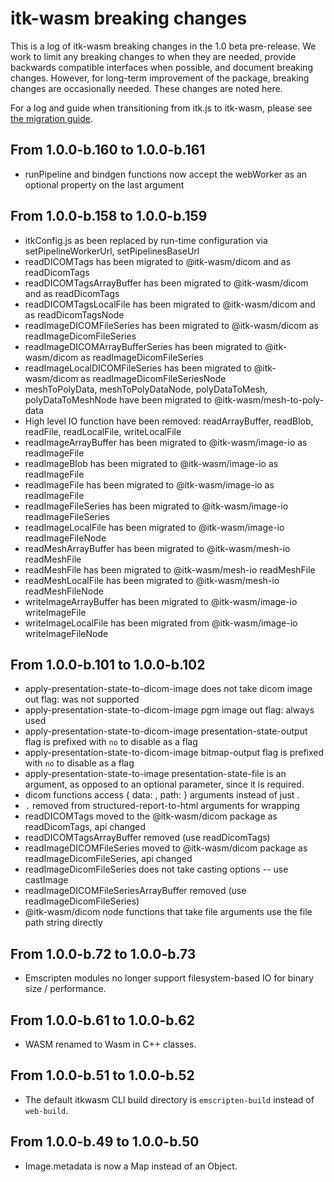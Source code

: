# itk-wasm breaking changes

This is a log of itk-wasm breaking changes in the 1.0 beta pre-release. We work to
limit any breaking changes to when they are needed, provide backwards
compatible interfaces when possible, and document breaking changes. However,
for long-term improvement of the package, breaking changes are occasionally
needed. These changes are noted here.

For a log and guide when transitioning from itk.js to itk-wasm,
please see [the migration
guide](doc/content/docs/itk_js_to_itk_wasm_migration_guide.md).

## From 1.0.0-b.160 to 1.0.0-b.161

- runPipeline and bindgen functions now accept the webWorker as an optional property on the last argument

## From 1.0.0-b.158 to 1.0.0-b.159

- itkConfig.js as been replaced by run-time configuration via setPipelineWorkerUrl, setPipelinesBaseUrl
- readDICOMTags has been migrated to @itk-wasm/dicom and as readDicomTags
- readDICOMTagsArrayBuffer has been migrated to @itk-wasm/dicom and as readDicomTags
- readDICOMTagsLocalFile has been migrated to @itk-wasm/dicom and as readDicomTagsNode
- readImageDICOMFileSeries has been migrated to @itk-wasm/dicom as readImageDicomFileSeries
- readImageDICOMArrayBufferSeries has been migrated to @itk-wasm/dicom as readImageDicomFileSeries
- readImageLocalDICOMFileSeries has been migrated to @itk-wasm/dicom as readImageDicomFileSeriesNode
- meshToPolyData, meshToPolyDataNode, polyDataToMesh, polyDataToMeshNode have been migrated to @itk-wasm/mesh-to-poly-data
- High level IO function have been removed: readArrayBuffer, readBlob, readFile, readLocalFile, writeLocalFile
- readImageArrayBuffer has been migrated to @itk-wasm/image-io as readImageFile
- readImageBlob has been migrated to @itk-wasm/image-io as readImageFile
- readImageFile has been migrated to @itk-wasm/image-io as readImageFile
- readImageFileSeries has been migrated to @itk-wasm/image-io readImageFileSeries
- readImageLocalFile has been migrated to @itk-wasm/image-io readImageFileNode
- readMeshArrayBuffer has been migrated to @itk-wasm/mesh-io readMeshFile
- readMeshFile has been migrated to @itk-wasm/mesh-io readMeshFile
- readMeshLocalFile has been migrated to @itk-wasm/mesh-io readMeshFileNode
- writeImageArrayBuffer has been migrated to @itk-wasm/image-io writeImageFile
- writeImageLocalFile has been migrated from @itk-wasm/image-io writeImageFileNode

## From 1.0.0-b.101 to 1.0.0-b.102

- apply-presentation-state-to-dicom-image does not take dicom image out flag: was not supported
- apply-presentation-state-to-dicom-image pgm image out flag: always used
- apply-presentation-state-to-dicom-image presentation-state-output flag is prefixed with `no` to disable as a flag
- apply-presentation-state-to-dicom-image bitmap-output flag is prefixed with `no` to disable as a flag
- apply-presentation-state-to-image presentation-state-file is an argument, as
  opposed to an optional parameter, since it is required.
- dicom functions access { data: <Uint8Array>, path: <string> } arguments instead of just <Uint8Array>.
- `.` removed from structured-report-to-html arguments for wrapping
- readDICOMTags moved to the @itk-wasm/dicom package as readDicomTags, api changed
- readDICOMTagsArrayBuffer removed (use readDicomTags)
- readImageDICOMFileSeries moved to @itk-wasm/dicom package as readImageDicomFileSeries, api changed
- readImageDicomFileSeries does not take casting options -- use castImage
- readImageDICOMFileSeriesArrayBuffer removed (use readImageDicomFileSeries)
- @itk-wasm/dicom node functions that take file arguments use the file path string directly

## From 1.0.0-b.72 to 1.0.0-b.73

- Emscripten modules no longer support filesystem-based IO for binary size / performance.

## From 1.0.0-b.61 to 1.0.0-b.62

- WASM renamed to Wasm in C++ classes.

## From 1.0.0-b.51 to 1.0.0-b.52

- The default itkwasm CLI build directory is `emscripten-build` instead of `web-build`.

## From 1.0.0-b.49 to 1.0.0-b.50

- Image.metadata is now a Map instead of an Object.
